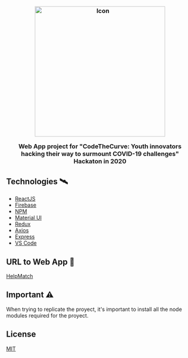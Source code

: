 <h3 align="center">
  <img width="350" src="https://cdn.discordapp.com/attachments/701905651198328902/704098729929605142/logo_health_match12.png" alt="Icon" />
  
  Web App project for "CodeTheCurve: Youth innovators hacking their way to surmount COVID-19 challenges" Hackaton in 2020
</h3>


## Technologies :artificial_satellite:
- [ReactJS](https://reactjs.org/)
- [Firebase](https://firebase.google.com/)
- [NPM](https://www.npmjs.com/)
- [Material UI](https://material-ui.com/)
- [Redux](https://redux.js.org/)
- [Axios](https://github.com/axios/axios)
- [Express](https://expressjs.com/)
- [VS Code](https://code.visualstudio.com/) 


## URL to Web App :link:
[HelpMatch](https://helpmatch-e84e2.web.app/)


## Important :warning:
When trying to replicate the proyect, it's important to install all the node modules required for the proyect.

## License
[MIT](https://choosealicense.com/licenses/mit/)
